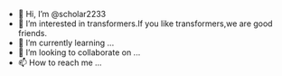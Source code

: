 - 👋 Hi, I’m @scholar2233
- 👀 I’m interested in transformers.If you like transformers,we are good friends.
- 🌱 I’m currently learning ...
- 💞️ I’m looking to collaborate on ...
- 📫 How to reach me ...

<!---
scholar2233/scholar2233 is a ✨ special ✨ repository because its `README.md` (this file) appears on your GitHub profile.
You can click the Preview link to take a look at your changes.
--->
